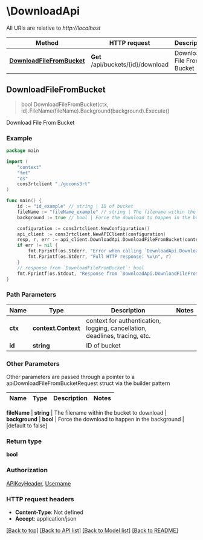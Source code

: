 # \DownloadApi

All URIs are relative to *http://localhost*

Method | HTTP request | Description
------------- | ------------- | -------------
[**DownloadFileFromBucket**](DownloadApi.md#DownloadFileFromBucket) | **Get** /api/buckets/{id}/download | Download File From Bucket



## DownloadFileFromBucket

> bool DownloadFileFromBucket(ctx, id).FileName(fileName).Background(background).Execute()

Download File From Bucket



### Example

```go
package main

import (
    "context"
    "fmt"
    "os"
    cons3rtclient "./gocons3rt"
)

func main() {
    id := "id_example" // string | ID of bucket
    fileName := "fileName_example" // string | The filename within the bucket to download
    background := true // bool | Force the download to happen in the background (optional) (default to false)

    configuration := cons3rtclient.NewConfiguration()
    api_client := cons3rtclient.NewAPIClient(configuration)
    resp, r, err := api_client.DownloadApi.DownloadFileFromBucket(context.Background(), id).FileName(fileName).Background(background).Execute()
    if err != nil {
        fmt.Fprintf(os.Stderr, "Error when calling `DownloadApi.DownloadFileFromBucket``: %v\n", err)
        fmt.Fprintf(os.Stderr, "Full HTTP response: %v\n", r)
    }
    // response from `DownloadFileFromBucket`: bool
    fmt.Fprintf(os.Stdout, "Response from `DownloadApi.DownloadFileFromBucket`: %v\n", resp)
}
```

### Path Parameters


Name | Type | Description  | Notes
------------- | ------------- | ------------- | -------------
**ctx** | **context.Context** | context for authentication, logging, cancellation, deadlines, tracing, etc.
**id** | **string** | ID of bucket | 

### Other Parameters

Other parameters are passed through a pointer to a apiDownloadFileFromBucketRequest struct via the builder pattern


Name | Type | Description  | Notes
------------- | ------------- | ------------- | -------------

 **fileName** | **string** | The filename within the bucket to download | 
 **background** | **bool** | Force the download to happen in the background | [default to false]

### Return type

**bool**

### Authorization

[APIKeyHeader](../README.md#APIKeyHeader), [Username](../README.md#Username)

### HTTP request headers

- **Content-Type**: Not defined
- **Accept**: application/json

[[Back to top]](#) [[Back to API list]](../README.md#documentation-for-api-endpoints)
[[Back to Model list]](../README.md#documentation-for-models)
[[Back to README]](../README.md)

